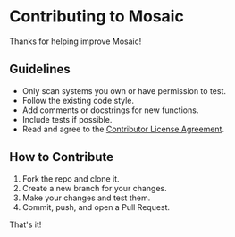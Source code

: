 # Contributing to Mosaic

Thanks for helping improve Mosaic!  

## Guidelines

- Only scan systems you own or have permission to test.  
- Follow the existing code style.  
- Add comments or docstrings for new functions.  
- Include tests if possible.  
- Read and agree to the [Contributor License Agreement](CONTRIBUTOR_LICENSE_AGREEMENT.md).

## How to Contribute

1. Fork the repo and clone it.  
2. Create a new branch for your changes.  
3. Make your changes and test them.  
4. Commit, push, and open a Pull Request.  

That's it!
